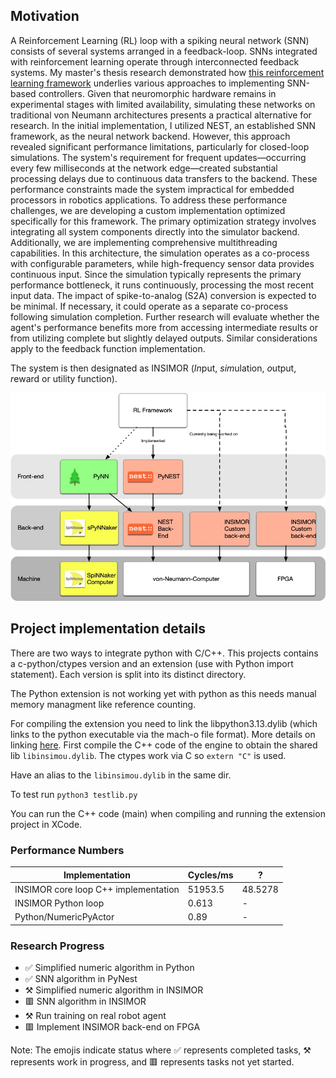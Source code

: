 ## Motivation	
A Reinforcement Learning (RL) loop with a spiking neural network (SNN) consists of several systems arranged in a feedback-loop.
SNNs integrated with reinforcement learning operate through interconnected feedback systems. My master's thesis research demonstrated how [this reinforcement learning framework](https://github.com/BSVogler/SNN-RL) underlies various approaches to implementing SNN-based controllers. Given that neuromorphic hardware remains in experimental stages with limited availability, simulating these networks on traditional von Neumann architectures presents a practical alternative for research.
In the initial implementation, I utilized NEST, an established SNN framework, as the neural network backend. However, this approach revealed significant performance limitations, particularly for closed-loop simulations. The system's requirement for frequent updates—occurring every few milliseconds at the network edge—created substantial processing delays due to continuous data transfers to the backend. These performance constraints made the system impractical for embedded processors in robotics applications.
To address these performance challenges, we are developing a custom implementation optimized specifically for this framework. The primary optimization strategy involves integrating all system components directly into the simulator backend. Additionally, we are implementing comprehensive multithreading capabilities. In this architecture, the simulation operates as a co-process with configurable parameters, while high-frequency sensor data provides continuous input. Since the simulation typically represents the primary performance bottleneck, it runs continuously, processing the most recent input data.
The impact of spike-to-analog (S2A) conversion is expected to be minimal. If necessary, it could operate as a separate co-process following simulation completion. Further research will evaluate whether the agent's performance benefits more from accessing intermediate results or from utilizing complete but slightly delayed outputs. Similar considerations apply to the feedback function implementation.

The system is then designated as INSIMOR (*In*put, *sim*ulation, *o*utput, *r*eward or utility function).


<map name="GraffleExport">
	<area shape=rect coords="691,335,857,430" href="https://github.com/BSVogler/insimor">
	<area shape=rect coords="504,335,670,430" href="https://github.com/BSVogler/insimor">
	<area shape=rect coords="140,331,303,426" href="https://github.com/SpiNNakerManchester/SpyNNaker">
	<area shape=rect coords="140,475,299,570" href="https://apt.cs.manchester.ac.uk/projects/SpiNNaker/project/Access/">
	<area shape=rect coords="140,188,299,283" href="https://neuralensemble.org/PyNN/">
	<area shape=rect coords="317,335,483,430" href="https://nest-simulator.readthedocs.io/en/latest/ref_material/pynest_api/index.html">
	<area shape=rect coords="317,188,483,283" href="https://nest-simulator.readthedocs.io/en/latest/ref_material/pynest_api/index.html">
	<area shape=rect coords="304,1,496,96" href="https://github.com/BSVogler/SNN-RL">
</map>
<img border=0 src="docs/frameworkReinforcementLearning.jpg" alt="Framework Reinforcement Learning Diagram" usemap="#GraffleExport">

## Project implementation details
There are two ways to integrate python with C/C++.
This projects contains a c-python/ctypes version and an extension (use with Python import statement). Each version is split into its distinct directory.

The Python extension is not working yet with python as this needs manual memory managment like reference counting.

For compiling the extension you need to link the libpython3.13.dylib (which links to the python executable via the mach-o file format). More details on linking [here](https://blog.benediktsvogler.com/blog/linking-python-with-xcode-16).
First compile the C++ code of the engine to obtain the shared lib `libinsimou.dylib`. The ctypes work via C so  `extern "C"` is used.

Have an alias to the `libinsimou.dylib` in the same dir.

To test run `python3 testlib.py`


You can run the C++ code (main) when compiling and running the extension project in XCode. 




### Performance Numbers
| Implementation | Cycles/ms | ? |
|----------------|-----------|-----|
| INSIMOR core loop C++ implementation | 51953.5 | 48.5278 |
| INSIMOR Python loop | 0.613 | - |
| Python/NumericPyActor | 0.89 | - |

### Research Progress

- ✅ Simplified numeric algorithm in Python
- ✅ SNN algorithm in PyNest
- ⚒️ Simplified numeric algorithm in INSIMOR
- 🟥 SNN algorithm in INSIMOR
- ⚒️ Run training on real robot agent
- 🟥 Implement INSIMOR back-end on FPGA

Note: The emojis indicate status where ✅ represents completed tasks, ⚒️ represents work in progress, and 🟥 represents tasks not yet started.
